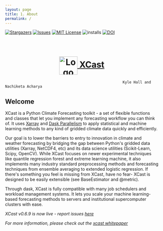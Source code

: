 ```yaml
---
layout: page 
title: 1. About 
permalink: /
---
```


<!-- PROJECT SHIELDS -->
[![Stargazers][stars-shield]][stars-url]
[![Issues][issues-shield]][issues-url]
[![MIT License][license-shield]][license-url]
![installs](https://img.shields.io/conda/dn/hallkjc01/xcast?color=light-green&label=Installations&style=for-the-badge)
[![DOI](https://img.shields.io/badge/DOI-10.5281%2Fzenodo.6472890-blue?style=for-the-badge)](https://zenodo.org/badge/latestdoi/386326352)




<!-- PROJECT LOGO -->
<br />
<p align="center">
  <a href="https://github.com/kjhall01/xcast/">
    <h1 align="center"><img src="https://raw.githubusercontent.com/kjhall01/xcast/gh-pages/XCastLogo.png" align="center" alt="Logo" width="60" height="60">  XCast</h1>
  </a>
</p>

                                                          Kyle Hall and Nachiketa Acharya

## Welcome

XCast is a Python Climate Forecasting toolkit - a set of flexible functions and classes that let you implement any forecasting workflow you can think of. It uses [Xarray](https://xarray.dev/) and [Dask Parallelism](https://dask.org/) to apply statistical and machine learning methods to any kind of gridded climate data quickly and efficiently.

Our goal is to lower the barriers to entry to innovation in climate and weather forecasting by bridging the gap between Python's gridded data utilities (Xarray, NetCDF4, etc) and its data science utilities (Scikit-Learn, Scipy, OpenCV). While XCast focuses on newer experimental techniques like quantile regression forest and extreme learning machine, it also implements many industry standard preprocessing methods and forecasting techniques from ensemble averaging to extended logistic regression. If there's something you feel is missing from XCast, have no fear- XCast is designed to be easily extensible (see BaseEstimator and @metric).

Through dask, XCast is fully compatible with many job schedulers and workload management systems. It lets you scale your machine learning-based forecasting methods to servers and institutional supercomputer clusters with ease.

*XCast v0.6.9 is now live - report issues [here](https://github.com/kjhall01/xcast/issues)*

*For more information, please check out the [xcast whitepaper](https://www.frontiersin.org/articles/10.3389/fclim.2022.953262/full)*


[contributors-shield]: https://img.shields.io/github/contributors/kjhall01/xcast.svg?style=for-the-badge
[contributors-url]: https://github.com/kjhall01/xcast/graphs/contributors
[forks-shield]: https://img.shields.io/github/forks/kjhall01/xcast.svg?style=for-the-badge
[forks-url]: https://github.com/kjhall01/xcast/network/members
[stars-shield]: https://img.shields.io/github/stars/kjhall01/xcast.svg?style=for-the-badge
[stars-url]: https://github.com/kjhall01/xcast/stargazers
[issues-shield]: https://img.shields.io/github/issues/kjhall01/xcast.svg?style=for-the-badge
[issues-url]: https://github.com/kjhall01/xcast/issues
[license-shield]: https://img.shields.io/github/license/kjhall01/xcast.svg?style=for-the-badge
[license-url]: https://github.com/kjhall01/xcast/blob/main/LICENSE
[linkedin-shield]: https://img.shields.io/badge/-LinkedIn-black.svg?style=for-the-badge&logo=linkedin&colorB=555
[linkedin-url]: https://linkedin.com/in/kjhall01
